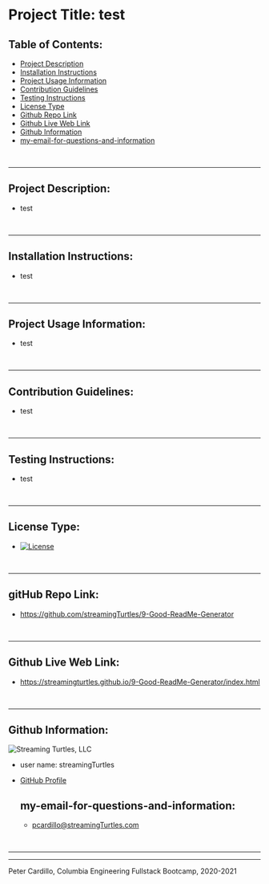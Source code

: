 
  # Project Title: test
    
  ## Table of Contents:
  - [Project Description](#project-description)
  - [Installation Instructions](#installation-instructions)
  - [Project Usage Information](#project-usage-information)
  - [Contribution Guidelines](#contribution-guidelines)
  - [Testing Instructions](#testing-instructions)
  - [License Type](#license-type)
  - [Github Repo Link](#github-repo-link)
  - [Github Live Web Link](#github-live-web-link)
  - [Github Information](#github-information)
  - [my-email-for-questions-and-information](#my-email-for-questions-and-information)

  &nbsp;
  - - -
  ## Project Description:
  - test

  &nbsp;
  - - -
  ## Installation Instructions:
  - test

  &nbsp;
  - - -
  ## Project Usage Information:
  - test

  &nbsp;
  - - -
  ## Contribution Guidelines:
  - test

  &nbsp;
  - - -
  ## Testing Instructions:
  - test

  &nbsp;
  - - -
  ## License Type:
  - [![License](https://img.shields.io/badge/License-Apache%202.0-blue.svg)](https://opensource.org/licenses/Apache-2.0)

  &nbsp;
  - - -
  ## gitHub Repo Link:
  - https://github.com/streamingTurtles/9-Good-ReadMe-Generator

  &nbsp;
  - - -
  ## Github Live Web Link:
  - https://streamingturtles.github.io/9-Good-ReadMe-Generator/index.html

  &nbsp;
  - - -
  ## Github Information:

  ![Streaming Turtles, LLC](https://avatars2.githubusercontent.com/u/1152009?v=4)
- user name: streamingTurtles
- [GitHub Profile](https://github.com/streamingTurtles)

  ## my-email-for-questions-and-information:
  - pcardillo@streamingTurtles.com  

  &nbsp;
- - -
- - -
Peter Cardillo, Columbia Engineering Fullstack Bootcamp, 2020-2021  

